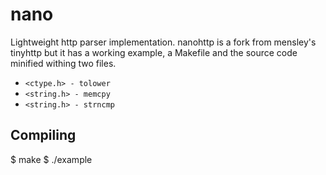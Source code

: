 nano
========
Lightweight http parser implementation. nanohttp is a fork from mensley's tinyhttp but it has a working example, a Makefile and the source code minified withing two files.

* `<ctype.h> - tolower`
* `<string.h> - memcpy`
* `<string.h> - strncmp`

Compiling
---------
$ make
$ ./example
